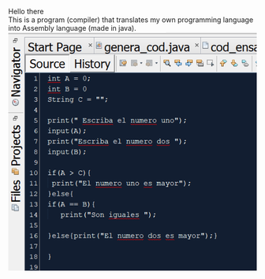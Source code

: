 Hello there <br>
This is a program (compiler) that translates my own programming language into Assembly language (made in java).
![](imgs/mylanguage_code.png)
